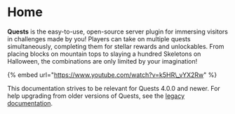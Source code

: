 # Home

**Quests** is the easy-to-use, open-source server plugin for immersing visitors in challenges made by you! Players can take on multiple quests simultaneously, completing them for stellar rewards and unlockables. From placing blocks on mountain tops to slaying a hundred Skeletons on Halloween, the combinations are only limited by your imagination!

{% embed url="https://www.youtube.com/watch?v=k5HR\_vYX2Rw" %}

This documentation strives to be relevant for Quests 4.0.0 and newer. For help upgrading from older versions of Quests, see the [legacy documentation](https://github.com/PikaMug/Quests/wiki/Ye-Ol'-Legacy-Documentation).

